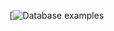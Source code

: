 [![Database examples](https://mybinder.org/v2/gh/jmcarbo/binder/master?urlpath=git-pull?repo=https://github.com/jmcarbo/databases&filepath=database-examples.ipynb)
